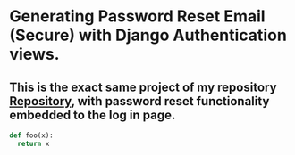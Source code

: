 # Generating Password Reset Email (Secure) with Django Authentication views.

## This is the exact same project of my repository [Repository](https://github.com/santoshrajkumar/userprofile_CRUD_functionality_with_Django_signals), with password reset functionality embedded to the log in page.

```python
def foo(x):
  return x
```
